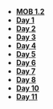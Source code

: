 - **[MOB 1.2](README.md)**
- **[Day 1](Lessons/01-Autolayout/README.md)**
- **[Day 2](Lessons/02-AutoLayout/README.md)**
- **[Day 3](Lessons/03-CodingConstraints/README.md)**
- **[Day 4](Lessons/04-CustomViews/README.md)**
- **[Day 5](Lessons/05-Intro-to-MVC/README.md)**
- **[Day 6](Lessons/06-TableViews/README.md)**
- **[Day 7](Lessons/07-CollectionViews/README.md)**
- **[Day 8](Lessons/08-CompositionalLayouts/README.md)**
- **[Day 10](Lessons/09-TabBarController/README.md)**
- **[Day 11](Lessons/10-Animations/README.md)**
